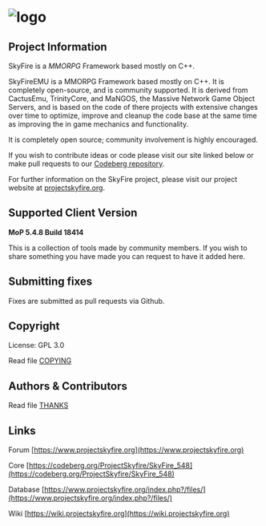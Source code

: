 # ![logo](https://abload.de/img/15_14_skyfire_logoqyj68.png)

## Project Information
SkyFire is a *MMORPG* Framework based mostly on C++.

SkyFireEMU is a MMORPG Framework based mostly on C++. It is completely 
open-source, and is community supported. It is derived
from CactusEmu, TrinityCore, and MaNGOS, the Massive Network Game Object Servers, 
and is based on the code of there projects with extensive changes over time to optimize, 
improve and cleanup the code base at the same time as improving the in game mechanics
and functionality.

It is completely open source; community involvement is highly encouraged.

If you wish to contribute ideas or code please visit our site linked below or
make pull requests to our 
[Codeberg repository](https://codeberg.org/ProjectSkyfire/SkyFire_548).

For further information on the SkyFire project, please visit our project website at 
[projectskyfire.org](http://www.projectskyfire.org).

## Supported Client Version
**MoP 5.4.8 Build 18414**

This is a collection of tools made by community members.
If you wish to share something you have made you can request to have it added here.

## Submitting fixes

Fixes are submitted as pull requests via Github. 

## Copyright

License: GPL 3.0

Read file [COPYING](COPYING.md)


## Authors &amp; Contributors

Read file [THANKS](THANKS.md)


## Links

Forum [https://www.projectskyfire.org](https://www.projectskyfire.org)

Core [https://codeberg.org/ProjectSkyfire/SkyFire_548](https://codeberg.org/ProjectSkyfire/SkyFire_548)

Database [https://www.projectskyfire.org/index.php?/files/](https://www.projectskyfire.org/index.php?/files/)

Wiki [https://wiki.projectskyfire.org](https://wiki.projectskyfire.org)